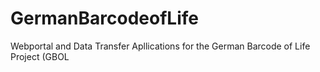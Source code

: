 GermanBarcodeofLife
===================

Webportal and Data Transfer Apllications for the German Barcode of Life Project (GBOL
